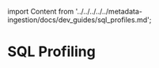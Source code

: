 import Content from '../../../../../metadata-ingestion/docs/dev_guides/sql_profiles.md';

# SQL Profiling

<Content />